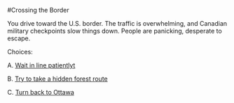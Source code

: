 #Crossing the Border

You drive toward the U.S. border. The traffic is overwhelming, and Canadian military checkpoints slow things down. People are panicking, desperate to escape.

Choices:

A. [Wait in line patientlyt]()

B. [Try to take a hidden forest route](sneakIn.md)

C. [Turn back to Ottawa](outside.md)
